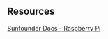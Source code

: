 ## Resources
[Sunfounder Docs - Raspberry Pi](https://docs.sunfounder.com/projects/raphael-kit/en/latest/) 

